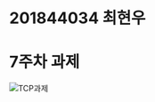 # 201844034 최현우
# 7주차 과제
![TCP과제](https://user-images.githubusercontent.com/70737557/115109021-76ba9f80-9fae-11eb-8b56-e1039acf6b9a.png)
